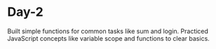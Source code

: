# Day-2
Built simple functions for common tasks like sum and login. Practiced JavaScript concepts like variable scope and functions to clear basics.
